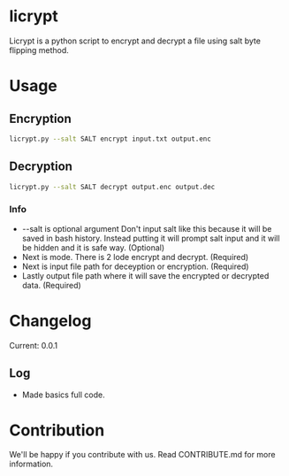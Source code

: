 # licrypt
Licrypt is a python script to encrypt and decrypt a file using salt byte flipping method.
# Usage
## Encryption
```bash
licrypt.py --salt SALT encrypt input.txt output.enc
```
## Decryption
```bash
licrypt.py --salt SALT decrypt output.enc output.dec
```
### Info
- --salt is optional argument Don't input salt like this because it will be saved in bash history. Instead putting it will prompt salt input and it will be hidden and it is safe way. (Optional)
- Next is mode. There is 2 lode encrypt and decrypt. (Required)
- Next is input file path for deceyption or encryption. (Required)
- Lastly output file path where it will save the encrypted or decrypted data. (Required)
# Changelog
Current: 0.0.1
## Log
- Made basics full code.
# Contribution
We'll be happy if you contribute with us. Read CONTRIBUTE.md for more information.
